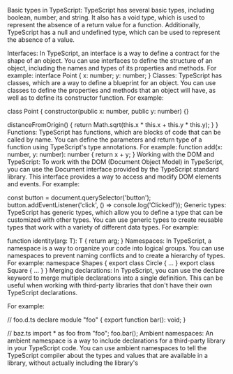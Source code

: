 Basic types in TypeScript: TypeScript has several basic types, including boolean, number, and string. It also has a void type, which is used to represent the absence of a return value for a function. Additionally, TypeScript has a null and undefined type, which can be used to represent the absence of a value.

Interfaces: In TypeScript, an interface is a way to define a contract for the shape of an object. You can use interfaces to define the structure of an object, including the names and types of its properties and methods. For example:
interface Point {
  x: number;
  y: number;
}
Classes: TypeScript has classes, which are a way to define a blueprint for an object. You can use classes to define the properties and methods that an object will have, as well as to define its constructor function.
For example:

class Point {
  constructor(public x: number, public y: number) {}

  distanceFromOrigin() {
    return Math.sqrt(this.x * this.x + this.y * this.y);
  }
}
Functions: TypeScript has functions, which are blocks of code that can be called by name. You can define the parameters and return type of a function using TypeScript's type annotations. For example:
function add(x: number, y: number): number {
  return x + y;
}
Working with the DOM and TypeScript: To work with the DOM (Document Object Model) in TypeScript, you can use the Document interface provided by the TypeScript standard library. This interface provides a way to access and modify DOM elements and events.
For example:

const button = document.querySelector('button');
button.addEventListener('click', () => console.log('Clicked!'));
Generic types: TypeScript has generic types, which allow you to define a type that can be customized with other types. You can use generic types to create reusable types that work with a variety of different data types. For example:

function identity<T>(arg: T): T {
  return arg;
}
Namespaces: In TypeScript, a namespace is a way to organize your code into logical groups. You can use namespaces to prevent naming conflicts and to create a hierarchy of types. For example:
namespace Shapes {
  export class Circle { ... }
  export class Square { ... }
}
Merging declarations: In TypeScript, you can use the declare keyword to merge multiple declarations into a single definition. This can be useful when working with third-party libraries that don't have their own TypeScript declarations.

For example:

// foo.d.ts
declare module "foo" {
  export function bar(): void;
}

// baz.ts
import * as foo from "foo";
foo.bar();
Ambient namespaces: An ambient namespace is a way to include declarations for a third-party library in your TypeScript code. You can use ambient namespaces to tell the TypeScript compiler about the types and values that are available in a library, without actually including the library's